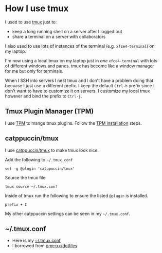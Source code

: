 # How I use tmux

I used to use [tmux](https://github.com/tmux/tmux/wiki) just to:

- keep a long running shell on a server after I logged out
- share a terminal on a server with collaborators

I also used to use lots of instances of the terminal
(e.g. `xfce4-terminal`) on my laptop.

I'm now using a local tmux on my laptop just in _one_
`xfce4-terminal` with lots of different windows and panes.
tmux has become like a window manager for me but only for
terminals.

When I SSH into servers I nest tmux and I don't have a problem
doing that becuase I just use a different prefix. I keep the
default `Ctrl-b` prefix since I don't want to have to customize
it on servers. I customize my local tmux however and bind the prefix
to `Ctrl-j`.

## Tmux Plugin Manager (TPM)

I use [TPM](https://github.com/tmux-plugins/tpm) to mange tmux plugins.
Follow the
[TPM installation](https://github.com/tmux-plugins/tpm?tab=readme-ov-file#installation)
steps.

## catppuccin/tmux

I use
[catppuccin/tmux](https://github.com/catppuccin/tmux/blob/main/README.md)
to make tmux look nice.

Add the following to `~/.tmux.conf`
```
set -g @plugin 'catppuccin/tmux'
```
Source the tmux file
```
tmux source ~/.tmux.conf
```
Inside of tmux run the following to ensure the listed `@plugin` is installed.
```
prefix + I
```
My other catppuccin settings can be seen in my `~/.tmux.conf`.

## ~/.tmux.conf

- Here is my [~/.tmux.conf](config/dot_tmux.conf)
- I borrowed from [omerxx/dotfiles](https://github.com/omerxx/dotfiles/blob/master/tmux/tmux.conf)
